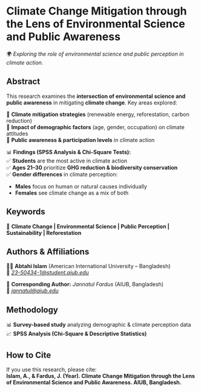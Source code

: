 # **Climate Change Mitigation through the Lens of Environmental Science and Public Awareness**  
🌍 *Exploring the role of environmental science and public perception in climate action.*  

## **Abstract**  
This research examines the **intersection of environmental science and public awareness** in mitigating **climate change**. Key areas explored:  

🔹 **Climate mitigation strategies** (renewable energy, reforestation, carbon reduction)  
🔹 **Impact of demographic factors** (age, gender, occupation) on climate attitudes  
🔹 **Public awareness & participation levels** in climate action  

📊 **Findings (SPSS Analysis & Chi-Square Tests):**  
✅ **Students** are the most active in climate action  
✅ **Ages 21–30** prioritize **GHG reduction & biodiversity conservation**  
✅ **Gender differences** in climate perception:  
   - **Males** focus on human or natural causes individually  
   - **Females** see climate change as a mix of both  

## **Keywords**  
🌱 **Climate Change | Environmental Science | Public Perception | Sustainability | Reforestation**  

## **Authors & Affiliations**  
👨‍🎓 **Abtahi Islam** (American International University – Bangladesh)  
📧 *[23-50434-1@student.aiub.edu](mailto:23-50434-1@student.aiub.edu)*  

📖 **Corresponding Author:** *Jannatul Fardus* (AIUB, Bangladesh)  
📧 *[jannatul@aiub.edu](mailto:jannatul@aiub.edu)*  

## **Methodology**  
📊 **Survey-based study** analyzing demographic & climate perception data  
📈 **SPSS Analysis (Chi-Square & Descriptive Statistics)**  

## **How to Cite**  
If you use this research, please cite:  
**Islam, A., & Fardus, J. (Year). Climate Change Mitigation through the Lens of Environmental Science and Public Awareness. AIUB, Bangladesh.**  
